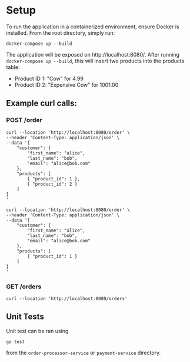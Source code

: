 # Setup
To run the application in a containerized environment, ensure Docker is installed. From the root directory, simply run:
```
docker-compose up --build
```

The application will be exposed on http://localhost:8080/. After running `docker-compose up --build`, this will insert two products into the products table:
* Product ID 1: "Cow" for 4.99
* Product ID 2: "Expensive Cow" for 1001.00

## Example curl calls:
### POST /order
```
curl --location 'http://localhost:8080/order' \
--header 'Content-Type: application/json' \
--data '{
    "customer": {
        "first_name": "alice",
        "last_name": "bob",
        "email": "alice@bob.com"
    },
    "products": [
        { "product_id": 1 },
        { "product_id": 2 }
    ]
}
'

curl --location 'http://localhost:8080/order' \
--header 'Content-Type: application/json' \
--data '{
    "customer": {
        "first_name": "alice",
        "last_name": "bob",
        "email": "alice@bob.com"
    },
    "products": [
        { "product_id": 1 }
    ]
}
'
```

### GET /orders
```
curl --location 'http://localhost:8080/orders'
```

## Unit Tests
Unit test can be ran using 
```
go test
```
from the `order-processor-service` or `payment-service` directory.